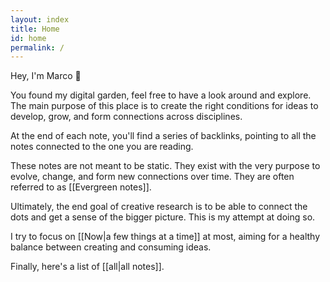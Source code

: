 ```yaml
---
layout: index
title: Home
id: home
permalink: /
---
```


Hey, I'm Marco 👋

You found my digital garden, feel free to have a look around and explore. The main purpose of this place is to create the right conditions for ideas to develop, grow, and form connections across disciplines.

At the end of each note, you'll find a series of backlinks, pointing to all the notes connected to the one you are reading.

These notes are not meant to be static. They exist with the very purpose to evolve, change, and form new connections over time. They are often referred to as [[Evergreen notes]].

Ultimately, the end goal of creative research is to be able to connect the dots and get a sense of the bigger picture. This is my attempt at doing so.

I try to focus on [[Now|a few things at a time]] at most, aiming for a healthy balance between creating and consuming ideas.

Finally, here's a list of [[all|all notes]].

<style>
  .wrapper {
    max-width: 46em;
  }

  #graph-wrapper {
    margin-top: 3em;
  }
</style>
